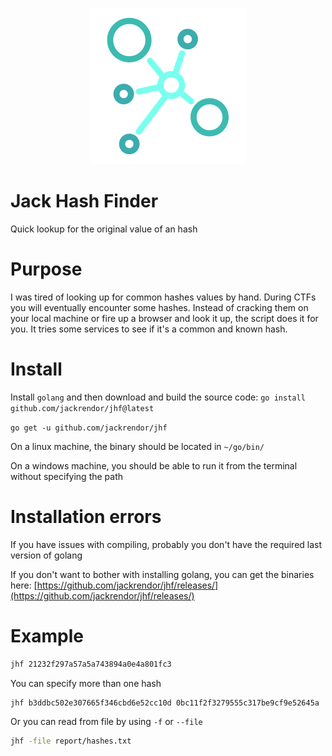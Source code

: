 <p align="center">
    <img src="logo.png">
</p>

# Jack Hash Finder
Quick lookup for the original value of an hash

# Purpose
I was tired of looking up for common hashes values by hand. During CTFs you will eventually encounter some hashes. Instead of cracking them on your local machine or fire up a browser and look it up, the script does it for you. It tries some services to see if it's a common and known hash.

# Install
Install `golang` and then download and build the source code:
`go install github.com/jackrendor/jhf@latest`

`go get -u github.com/jackrendor/jhf`

On a linux machine, the binary should be located in `~/go/bin/`

On a windows machine, you should be able to run it from the terminal without specifying the path

# Installation errors
If you have issues with compiling, probably you don't have the required last version of golang

If you don't want to bother with installing golang, you can get the binaries here: [https://github.com/jackrendor/jhf/releases/](https://github.com/jackrendor/jhf/releases/)

# Example

```bash
jhf 21232f297a57a5a743894a0e4a801fc3
```
You can specify more than one hash
```bash
jhf b3ddbc502e307665f346cbd6e52cc10d 0bc11f2f3279555c317be9cf9e52645a
```
Or you can read from file by using `-f` or `--file`
```bash
jhf -file report/hashes.txt
```

